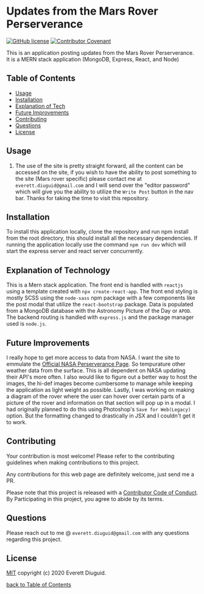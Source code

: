 # Updates from the Mars Rover Perserverance

[![GitHub license](https://img.shields.io/github/license/diuguide/symptom_tracker)](LICENSE)
[![Contributor Covenant](https://img.shields.io/badge/Contributor%20Covenant-v2.0%20adopted-ff69b4.svg)](code_of_conduct.md)

This is an application posting updates from the Mars Rover Perserverance.  It is a MERN stack application (MongoDB, Express, React, and Node) 

## Table of Contents

- [Usage](#usage)
- [Installation](#installation)
- [Explanation of Tech](#Explanation-of-Technology)
- [Future Improvements](#futureimprovements)
- [Contributing](#contributing)
- [Questions](#questions)
- [License](#license)

## Usage

1) The use of the site is pretty straight forward, all the content can be accessed on the site, if you wish to have the ability to post something to the site (Mars rover specific)  please contact me at ```everett.diuguid@gmail.com``` and I will send over the "editor password" which will give you the ability to utilize the ```Write Post``` button in the nav bar. Thanks for taking the time to visit this repository.

## Installation

To install this application locally, clone the repository and run npm install from the root directory, this should install all the necessary dependencies.  If running the application locally use the command ```npm run dev``` which will start the express server and react server concurrently.  

## Explanation of Technology

This is a Mern stack application.  The front end is handled with ```reactjs``` using a template created with ```npx create-react-app```.  The front end styling is mostly SCSS using the ```node-sass``` npm package with a few components like the post modal that utilize the ```react-bootstrap``` package.  Data is populated from a MongoDB database with the Astronomy Picture of the Day or ```APOD```.  The backend routing is handled with ```express.js``` and the package manager used is ```node.js```.

## Future Improvements

I really hope to get more access to data from NASA.  I want the site to emmulate the [Official NASA Perserverance Page](https://mars.nasa.gov/mars2020/).  So tempurature other weather data from the surface.  This is all dependent on NASA updating their API's more often.  I also would like to figure out a better way to host the images, the hi-def images become cumbersome to manage while keeping the application as light weight as possible.  Lastly, I was working on making a diagram of the rover where the user can hover over certain parts of a picture of the rover and information on that section will pop up in a modal.  I had originally planned to do this using Photoshop's ```Save for Web(Legacy)``` option.  But the formatting changed to drastically in JSX and I couldn't get it to work.

## Contributing

Your contribution is most welcome! Please refer to the contributing guidelines when making contributions to this project.

Any contributions for this web page are definitely welcome, just send me a PR.

Please note that this project is released with a [Contributor Code of Conduct](code_of_conduct.md). By Participating in this project, you agree to abide by its terms.




## Questions

Please reach out to me @ ```everett.diuguid@gmail.com``` with any questions regarding this project.




## License

[MIT](LICENSE) copyright (c) 2020 Everett Diuguid.

[back to Table of Contents](#table-of-contents)

